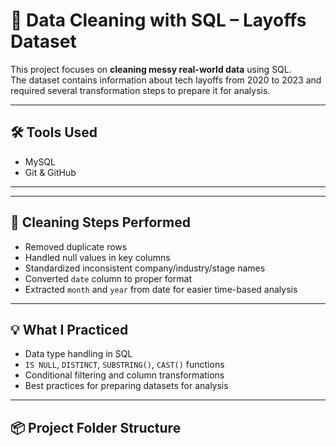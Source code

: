 # 🧹 Data Cleaning with SQL – Layoffs Dataset

This project focuses on **cleaning messy real-world data** using SQL.  
The dataset contains information about tech layoffs from 2020 to 2023 and required several transformation steps to prepare it for analysis.

---

## 🛠️ Tools Used
- MySQL
- Git & GitHub

---

---

## 🧼 Cleaning Steps Performed
- Removed duplicate rows
- Handled null values in key columns
- Standardized inconsistent company/industry/stage names
- Converted `date` column to proper format
- Extracted `month` and `year` from date for easier time-based analysis

---

## 💡 What I Practiced
- Data type handling in SQL
- `IS NULL`, `DISTINCT`, `SUBSTRING()`, `CAST()` functions
- Conditional filtering and column transformations
- Best practices for preparing datasets for analysis

---

## 📦 Project Folder Structure
